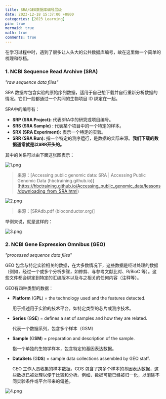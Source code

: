 ```yaml
---
title: SRA/GEO数据库编号层级
date: 2023-12-18 15:37:00 +0800
categories: [2023 Learning]
pin: true
mermaid: true
math: true
comments: true
---
```


在学习过程中时，遇到了很多让人头大的公共数据库编号，故在这里做一个简单的梳理和存档。

### 1. NCBI Sequence Read Archive (SRA)

*"raw sequence data files"*

SRA 数据库包含实验的原始序列数据，适用于自己想下载并自行重新分析数据的情况。它们一般都通过一个共同的生物项目 ID 绑定在一起。

SRA中的编号有：

- **SRP (SRA Project):** 代表SRA中的研究或项目编号。
- **SRS (SRA Sample)** : 代表某个项目中的一个特定的样本。
- **SRX (SRA Experiment):** 表示一个特定的实验。
- **SRR (SRA Run):** 指一个特定的测序运行，是数据的实际来源。**我们下载的数据通常就是以SRR开头的。**

其中的关系可以由下面这张图表示：

![1.png](https://s2.loli.net/2023/12/18/D7SRHsb2KM9tFxC.png)


> 来源：[Accessing public genomic data: SRA | Accessing Public Genomic Data (hbctraining.github.io)]
> (https://hbctraining.github.io/Accessing_public_genomic_data/lessons/downloading_from_SRA.html) 


![2.png](https://s2.loli.net/2023/12/18/pcDhHgWYLjzVZ7M.png)



> 来源：[SRAdb.pdf (bioconductor.org)]

举例来说，就是这样的：

![3.png](https://s2.loli.net/2023/12/18/oz9eduRH8A1glEj.png)


### 2. NCBI Gene Expression Omnibus (GEO)

*"processed sequence data files*"

GEO 包含与特定实验相关的数据，在大多数情况下，这些数据是经过处理的数据（例如，经过一个或多个分析步骤，如修剪、与参考文献比对、R/BioC 等）。这些文件都会绑定到特定的汇编版本以及与之相关的任何内容（注释等）。

GEO有四种类型的数据：

* **Platform** (G**PL**) = the technology used and the features detected.

  用于描述用于实验的技术平台，如特定类型的芯片或测序技术。

* **Series** (G**SE**) = defines a set of samples and how they are related.

  代表一个数据系列，包含多个样本（GSM）

* **Sample** (G**SM**) = preparation and description of the sample.

  指一个单独的生物学样本，包含特定的基因表达数据。

* **DataSets** (G**DS**) = sample data collections assembled by GEO staff.

  GEO 工作人员收集的样本数据。GDS 包含了跨多个样本的基因表达数据，这些数据已被处理以便于比较和分析。例如，数据可能已经被归一化，以消除不同实验条件或平台带来的偏差。

![4.png](https://s2.loli.net/2023/12/18/hfiSlQItKXCEjkZ.png)
